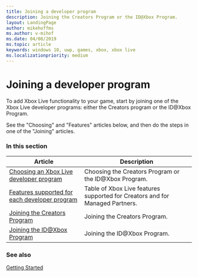 ```yaml
---
title: Joining a developer program
description: Joining the Creators Program or the ID@Xbox Program.
layout: LandingPage
author: mikehoffms
ms.author: v-mihof
ms.date: 04/08/2019
ms.topic: article
keywords: windows 10, uwp, games, xbox, xbox live
ms.localizationpriority: medium
---
```


# Joining a developer program

To add Xbox Live functionality to your game, start by joining one of the Xbox Live developer programs: either the Creators program or the ID@Xbox Program.

See the "Choosing" and "Features" articles below, and then do the steps in one of the "Joining" articles.


### In this section

| Article | Description |
|---------|-------------|
| [Choosing an Xbox Live developer program](live-dev-program-overview.md) | Choosing the Creators Program or the ID@Xbox Program. |
| [Features supported for each developer program](live-feature-comparison-table.md) | Table of Xbox Live features supported for Creators and for Managed Partners. |
| [Joining the Creators Program](live-join-creators-program.md) | Joining the Creators Program. |
| [Joining the ID@Xbox Program](live-join-id-program.md) | Joining the ID@Xbox Program. |


### See also

[Getting Started](../live-getstarted-nav.md)
